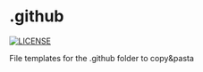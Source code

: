 .github
===
[![LICENSE](https://img.shields.io/github/license/timo-reymann/.github)](https://github.com/timo-reymann/.github/blob/main/LICENSE)

File templates for the .github folder to copy&amp;pasta
